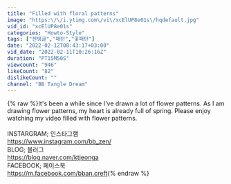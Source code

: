 ```yaml
---
title: "Filled with floral patterns"
image: "https:\/\/i.ytimg.com\/vi\/xcElUP8e01s\/hqdefault.jpg"
vid_id: "xcElUP8e01s"
categories: "Howto-Style"
tags: ["젠탱글","패턴","꽃패턴"]
date: "2022-02-12T08:43:17+03:00"
vid_date: "2022-02-11T10:26:16Z"
duration: "PT15M50S"
viewcount: "946"
likeCount: "82"
dislikeCount: ""
channel: "BB Tangle Dream"
---
```

{% raw %}It's been a while since I've drawn a lot of flower patterns.  As I am drawing flower patterns, my heart is already full of spring.  Please enjoy watching my video filled with flower patterns.<br /><br />INSTARGRAM; 인스타그램<br /><a rel="nofollow" target="blank" href="https://www.instagram.com/bb_zen/">https://www.instagram.com/bb_zen/</a><br />BLOG; 블러그<br /><a rel="nofollow" target="blank" href="https://blog.naver.com/ktjeonga">https://blog.naver.com/ktjeonga</a><br />FACEBOOK; 페이스북<br /><a rel="nofollow" target="blank" href="https://m.facebook.com/bban.creft">https://m.facebook.com/bban.creft</a>{% endraw %}
